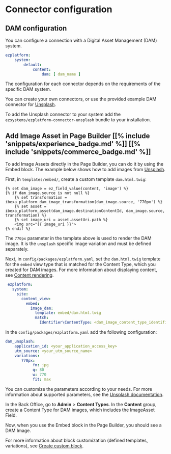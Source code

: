 # Connector configuration

## DAM configuration

You can configure a connection with a Digital Asset Management (DAM) system.

``` yaml
ezplatform:
    system:
        default:
            content:
                dam: [ dam_name ]
```

The configuration for each connector depends on the requirements of the specific DAM system.

You can create your own connectors, or use the provided example DAM connector for [Unsplash](https://unsplash.com/).

To add the Unsplash connector to your system add the `ezsystems/ezplatform-connector-unsplash` bundle to your installation.

## Add Image Asset in Page Builder [[% include 'snippets/experience_badge.md' %]] [[% include 'snippets/commerce_badge.md' %]]

To add Image Assets directly in the Page Builder, you can do it by using the Embed block. 
The example below shows how to add images from [Unsplash](https://unsplash.com/).

First, in `templates/embed/`, create a custom template `dam.html.twig`:

``` html+twig
{% set dam_image = ez_field_value(content, 'image') %}
{% if dam_image.source is not null %}
    {% set transformation = ibexa_platform_dam_image_transformation(dam_image.source, '770px') %}
    {% set asset = ibexa_platform_asset(dam_image.destinationContentId, dam_image.source, transformation) %}
    {% set image_uri = asset.assetUri.path %}
    <img src="{{ image_uri }}">
{% endif %}
```

The `770px` parameter in the template above is used to render the DAM image. It is the `unsplash` specific image variation and must be defined separately.

Next, in `config/packages/ezplatform.yaml`, set the `dam.html.twig` template for the `embed` view type that is matched for the Content Type, which you created for DAM images. 
For more information about displaying content, see [Content rendering](../guide/content_rendering/render_content/render_content.md).

``` yaml
 ezplatform:
   system:
     site:
       content_view:
         embed:
           image_dam:
             template: embed/dam.html.twig
             match:
               Identifier\ContentType: <dam_image_content_type_identifier>
```

In the `config/packages/ezplatform.yaml` add the following configuration:

``` yaml
dam_unsplash:
    application_id: <your_application_access_key>
    utm_source: <your_utm_source_name>  
    variations:
       770px:
            fm: jpg
            q: 80
            w: 770
            fit: max
```

You can customize the parameters according to your needs. 
For more information about supported parameters, see the [Unsplash documentation](https://unsplash.com/documentation#dynamically-resizable-images).

In the Back Office, go to **Admin** > **Content Types**.
In the **Content** group, create a Content Type for DAM images, which includes the ImageAsset Field. 

Now, when you use the Embed block in the Page Builder, you should see a DAM Image.

For more information about block customization (defined templates, variations), see [Create custom block](../tutorials/enterprise_beginner/4_create_a_custom_block.md).
